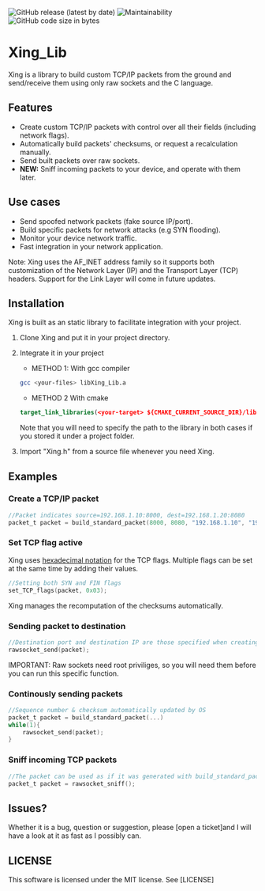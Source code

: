 
![GitHub release (latest by date)](https://img.shields.io/github/v/release/h3xduck/RawTCP_Lib)
![Maintainability](https://img.shields.io/static/v1?label=maintainability&message=B&color=green)
![GitHub code size in bytes](https://img.shields.io/github/languages/code-size/h3xduck/RawTCP)


# Xing_Lib

Xing is a library to build custom TCP/IP packets from the ground and send/receive them using only raw sockets and the C language.

## Features
* Create custom TCP/IP packets with control over all their fields (including network flags).
* Automatically build packets' checksums, or request a recalculation manually.
* Send built packets over raw sockets.
* **NEW:** Sniff incoming packets to your device, and operate with them later.

## Use cases

* Send spoofed network packets (fake source IP/port).
* Build specific packets for network attacks (e.g SYN flooding).
* Monitor your device network traffic.
* Fast integration in your network application.
  
  
Note: Xing uses the AF_INET address family so it supports both customization of the Network Layer (IP) and the Transport Layer (TCP) headers. Support for the Link Layer will come in future updates.



## Installation
Xing is built as an static library to facilitate integration with your project. 
1.  Clone Xing and put it in your project directory.
2.  Integrate it in your project
    *  METHOD 1: With gcc compiler
    ```sh
    gcc <your-files> libXing_Lib.a
    ```

    * METHOD 2 With cmake
    ```cmake
    target_link_libraries(<your-target> ${CMAKE_CURRENT_SOURCE_DIR}/libXing_Lib.a)
    ```
    Note that you will need to specify the path to the library in both cases if you stored it under a project folder.
3. Import "Xing.h" from a source file whenever you need Xing.

## Examples
### Create a TCP/IP packet
```c
//Packet indicates source=192.168.1.10:8000, dest=192.168.1.20:8080
packet_t packet = build_standard_packet(8000, 8080, "192.168.1.10", "192.168.1.20", 4096, "MyMessage");
```

### Set TCP flag active
Xing uses [hexadecimal notation](https://synfinner.blog/tcp-flags-hex-values) for the TCP flags. Multiple flags can be set at the same time by adding their values.
```c
//Setting both SYN and FIN flags
set_TCP_flags(packet, 0x03);
```
Xing manages the recomputation of the checksums automatically.

### Sending packet to destination
```c
//Destination port and destination IP are those specified when creating the packet.
rawsocket_send(packet);
```
IMPORTANT: Raw sockets need root priviliges, so you will need them before you can run this specific function.
### Continously sending packets
```c
//Sequence number & checksum automatically updated by OS
packet_t packet = build_standard_packet(...)
while(1){
    rawsocket_send(packet);
}
```

### Sniff incoming TCP packets
```c
//The packet can be used as if it was generated with build_standard_packet()
packet_t packet = rawsocket_sniff();
```

## Issues?
Whether it is a bug, question or suggestion, please [open a ticket]and I will have a look at it as fast as I possibly can.
## LICENSE
This software is licensed under the MIT license. See [LICENSE]




